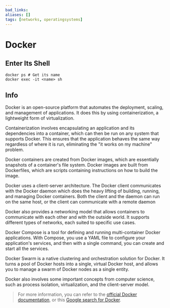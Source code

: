 ```yaml
---
bad_links:
aliases: []
tags: [networks, operatingsystems]
---
```

# Docker

## Enter Its Shell

```
docker ps # Get its name
docker exec -it <name> sh
```

## Info

Docker is an open-source platform that automates the deployment, scaling, and management of applications. It does this by using containerization, a lightweight form of virtualization.

Containerization involves encapsulating an application and its dependencies into a container, which can then be run on any system that supports Docker. This ensures that the application behaves the same way regardless of where it is run, eliminating the "it works on my machine" problem.

Docker containers are created from Docker images, which are essentially snapshots of a container's file system. Docker images are built from Dockerfiles, which are scripts containing instructions on how to build the image.

Docker uses a client-server architecture. The Docker client communicates with the Docker daemon which does the heavy lifting of building, running, and managing Docker containers. Both the client and the daemon can run on the same host, or the client can communicate with a remote daemon

Docker also provides a networking model that allows containers to communicate with each other and with the outside world. It supports different types of networks, each suited to specific use cases.

Docker Compose is a tool for defining and running multi-container Docker applications. With Compose, you use a YAML file to configure your application's services, and then with a single command, you can create and start all the services.

Docker Swarm is a native clustering and orchestration solution for Docker. It turns a pool of Docker hosts into a single, virtual Docker host, and allows you to manage a swarm of Docker nodes as a single entity.

Docker also involves some important concepts from computer science, such as process isolation, virtualization, and the client-server model.

> For more information, you can refer to the [official Docker documentation](https://docs.docker.com/), or this [Google search for Docker](https://www.google.com/search?q=Docker).